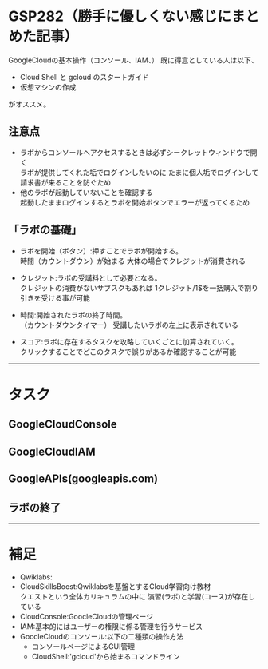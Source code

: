 # GSP282（勝手に優しくない感じにまとめた記事）
GoogleCloudの基本操作（コンソール、IAM、）
既に得意としている人は以下、
- Cloud Shell と gcloud のスタートガイド
- 仮想マシンの作成

がオススメ。
## 注意点
- ラボからコンソールへアクセスするときは必ずシークレットウィンドウで開く  
	ラボが提供してくれた垢でログインしたいのに
	たまに個人垢でログインして請求書が来ることを防ぐため
- 他のラボが起動していないことを確認する  
	起動したままログインするとラボを開始ボタンでエラーが返ってくるため

## 「ラボの基礎」
- ラボを開始（ボタン）:押すことでラボが開始する。  
	時間（カウントダウン）が始まる
	大体の場合でクレジットが消費される
	
- クレジット:ラボの受講料として必要となる。  
	クレジットの消費がないサブスクもあれば
	1クレジット/1$を一括購入で割り引きを受ける事が可能
- 時間:開始されたラボの終了時間。  
	（カウントダウンタイマー）
	受講したいラボの左上に表示されている  
- スコア:ラボに存在するタスクを攻略していくごとに加算されていく。  
	クリックすることでどこのタスクで誤りがあるか確認することが可能

---
# タスク
## GoogleCloudConsole
## GoogleCloudIAM
## GoogleAPIs(googleapis.com) 
## ラボの終了
---
# 補足
- Qwiklabs:
- CloudSkillsBoost:Qwiklabsを基盤とするCloud学習向け教材  
	クエストという全体カリキュラムの中に
	演習(ラボ)と学習(コース)が存在している
- CloudConsole:GoocleCloudの管理ページ
- IAM:基本的にはユーザーの権限に係る管理を行うサービス
- GoocleCloudのコンソール:以下の二種類の操作方法  
	- コンソールページによるGUI管理
	- CloudShell:'gcloud'から始まるコマンドライン
